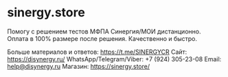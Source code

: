 # sinergy.store
Помогу с решением тестов МФПА Синергия/МОИ дистанционно.
Оплата в 100% размере после решения. Качественно и быстро.

Больше материалов и ответов: https://t.me/SINERGYCR
Сайт: https://disynergy.ru/
WhatsApp/Telegram/Viber: +7 (924) 305-23-08
Email: help@disynergy.ru
Магазин: https://sinergy.store/

